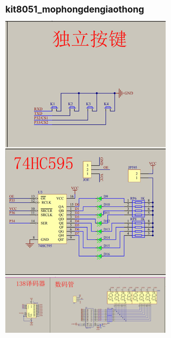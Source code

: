 # kit8051_mophongdengiaothong
![nút chuyển đổi](./z5837875481851_2f793686f2f4fda86ed178bd87d56c5c.jpg)
![điều khiển đèn ma trận](./z5837875481871_16b56cb2302aab467885304187718760.jpg)
![điều khiển led 7 đoạn](./z5837875481873_b48d2e927bff75a575188e574f7321ce.jpg)
